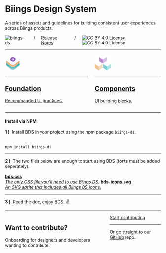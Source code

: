 <h1 class="title is-size-2-mobile has-text-weight-semibold is-spaced"><span class="is-size-bigger">Biings Design System</span></h1>
<p class="subtitle is-size-5-mobile has-text-primary-dark mb-5">
    A series of assets and guidelines for building consistent user experiences across Biings products.
</p>
<div class="columns is-mobile is-variable is-2">
        <div class="column is-narrow">
            <img src="https://img.shields.io/npm/v/biings-ds.svg?labelColor=46285D&color=8C50B9&label=npm&style=flat" class="mt-1" alt="biings-ds">
        </div>
        <div class="column is-narrow is-dimmed">/</div>
        <div class="column is-narrow">
            <a href="#/CHANGELOG" class="is-size-6 has-text-weight-medium is-underlined">Release Notes</a>
        </div>
        <div class="column is-narrow is-dimmed is-hidden-mobile">/</div>
        <div class="column is-narrow is-hidden-mobile">
            <img src="https://mirrors.creativecommons.org/presskit/icons/cc.svg" class="icon is-size-4" alt="CC BY 4.0 License">
            <img src="https://mirrors.creativecommons.org/presskit/icons/by.svg" class="icon is-size-4" alt="CC BY 4.0 License">
        </div>
</div>
<hr>
<div class="columns">
    <div class="column is-6">
        <a href="#/brand" class="box is-medium is-raised hover-to-floating">
            <img src="media/bds.png" width="50" class="no-zoom"/>
            <hr class="my-2">
            <h2 class="title is-size-3-mobile">Foundation</h2>
            <p class="subtitle is-5">Recommanded UI practices.</p>
        </a>
    </div>
    <div class="column is-6">
        <a href="#/avatar" class="box is-medium is-raised hover-to-floating">
            <img src="media/components.png" width="53" class="no-zoom"/>
            <hr class="my-2">
            <h2 class="title is-size-3-mobile">Components</h2>
            <p class="subtitle is-5">UI building blocks.</p>
        </a>
    </div>
</div>
<hr class="my-2">
<div class="box is-large is-bordered">
    <h4 class="title is-family-primary mb-5">Install via NPM</h4>
    <strong>1 )&nbsp;</strong> Install BDS in your project using the npm package <code>biings-ds</code>.<br><br>
    <pre><code>npm install biings-ds</code></pre>
    <hr>
    <strong>2 )&nbsp;</strong> The two files below are enough to start using BDS (fonts must be added seperately).<br><br>
    <a href="https://raw.githubusercontent.com/biings/biings-ds/master/build/bds.css" class="box is-well py-3" download><strong class="is-monospace">bds.css</strong><br><i class="is-dimmed">The only CSS file you'll need to use Biings DS.</i></a>
    <a href="https://raw.githubusercontent.com/biings/biings-ds/master/build/bds-icons.min.svg" class="box is-well py-3" download><strong class="is-monospace">bds-icons.svg</strong><br><i class="is-dimmed">An SVG sprite that includes all Biings DS icons.</i></a>
    <hr>
    <strong>3 )&nbsp;</strong> Read the doc, enjoy BDS. ✌️
</div>

<hr>

<div class="box is-large is-bordered has-background-white-ter">
    <div class="columns is-vcentered">
        <div class="column is-6">
            <h2 class="title mb-4"><span class="is-size-smaller">Want to contribute?</span></h2>
            <p class="subtitle is-5">Onboarding for designers and developers wanting to contribute.</p>
        </div>
        <div class="column is-5 is-offset-1 has-text-centered is-size-5 is-dimmed">
            <a href="#/contribute" class="button is-rounded is-primary is-outlined is-medium">Start contributing</a>
            <hr class="is-marginless is-wavy">
            Or go straight to our <a href="https://github.com/biings/biings-ds" class="is-underlined">GitHub</a> repo.
        </div>
    </div>
</div>

<br>
